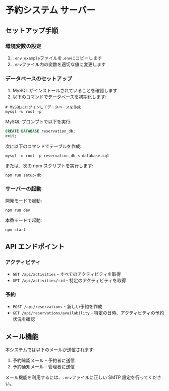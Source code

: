# 予約システム サーバー

## セットアップ手順

### 環境変数の設定

1. `.env.example`ファイルを`.env`にコピーします
2. `.env`ファイル内の変数を適切な値に変更します

### データベースのセットアップ

1. MySQL がインストールされていることを確認します
2. 以下のコマンドでデータベースを初期化します:

```
# MySQLにログインしてデータベースを作成
mysql -u root -p
```

MySQL プロンプトで以下を実行:

```sql
CREATE DATABASE reservation_db;
exit;
```

次に以下のコマンドでテーブルを作成:

```
mysql -u root -p reservation_db < database.sql
```

または、次の npm スクリプトを実行します:

```
npm run setup-db
```

### サーバーの起動

開発モードで起動:

```
npm run dev
```

本番モードで起動:

```
npm start
```

## API エンドポイント

### アクティビティ

- `GET /api/activities` - すべてのアクティビティを取得
- `GET /api/activities/:id` - 特定のアクティビティを取得

### 予約

- `POST /api/reservations` - 新しい予約を作成
- `GET /api/reservations/availability` - 特定の日時、アクティビティの予約状況を確認

## メール機能

本システムでは以下のメールが送信されます:

1. 予約確認メール - 予約者に送信
2. 予約通知メール - 管理者に送信

メール機能を利用するには、`.env`ファイルに正しい SMTP 設定を行ってください。
